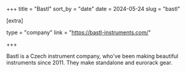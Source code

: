 +++
title = "Bastl"
sort_by = "date"
date = 2024-05-24
slug = "bastl"

[extra]

type = "company"
link = "https://bastl-instruments.com/"

+++

Bastl is a Czech instrument company, who've been making beautiful instruments since 2011. They make standalone and eurorack gear.
